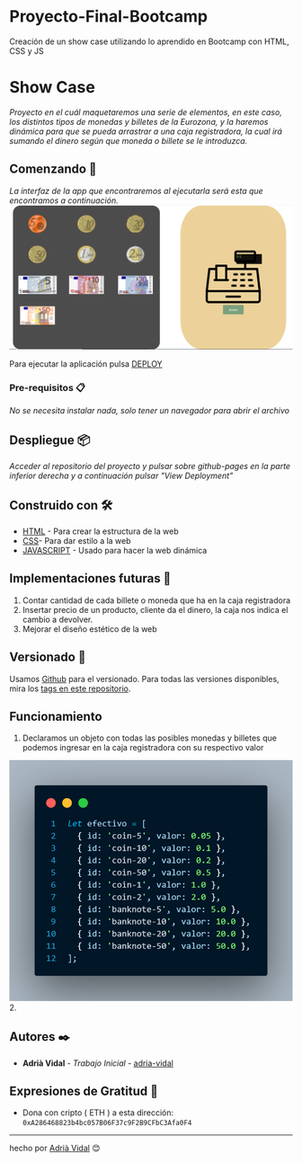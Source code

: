 # Proyecto-Final-Bootcamp

Creación de un show case utilizando lo aprendido en Bootcamp con HTML, CSS y JS

# Show Case

_Proyecto en el cuál maquetaremos una serie de elementos, en este caso, los distintos tipos de monedas y billetes de la Eurozona, y la haremos dinámica para que se pueda arrastrar a una caja registradora, la cual irá sumando el dinero según que moneda o billete se le introduzca._

## Comenzando 🚀

_La interfaz de la app que encontraremos al ejecutarla será esta que encontramos a continuación._
![cap](/img/pages.PNG)

Para ejecutar la aplicación pulsa [DEPLOY](https://github.com/adria-vidal)

### Pre-requisitos 📋

_No se necesita instalar nada, solo tener un navegador para abrir el archivo_

## Despliegue 📦

_Acceder al repositorio del proyecto y pulsar sobre github-pages en la parte inferior derecha y a continuación pulsar "View Deployment"_

## Construido con 🛠️

- [HTML](https://devdocs.io/html/) - Para crear la estructura de la web
- [CSS](https://devdocs.io/css/)- Para dar estilo a la web
- [JAVASCRIPT](https://devdocs.io/javascript/) - Usado para hacer la web dinámica

## Implementaciones futuras 📌

1. Contar cantidad de cada billete o moneda que ha en la caja registradora
2. Insertar precio de un producto, cliente da el dinero, la caja nos indica el cambio a devolver.
3. Mejorar el diseño estético de la web

## Versionado 📌

Usamos [Github](https://github.com/) para el versionado. Para todas las versiones disponibles, mira los [tags en este repositorio](https://github.com/adria-vidal/Proyecto-Final-Bootcamp).

## Funcionamiento

1. Declaramos un objeto con todas las posibles monedas y billetes que podemos ingresar en la caja registradora con su respectivo valor

![cap](/img/code-object.png) 2.

## Autores ✒️

- **Adrià Vidal** - _Trabajo Inicial_ - [adria-vidal](https://github.com/adria-vidal)

## Expresiones de Gratitud 🎁

- Dona con cripto ( ETH ) a esta dirección: `0xA286468823b4bc057B06F37c9F2B9CFbC3Afa0F4`

---

hecho por [Adrià Vidal](<(https://github.com/adria-vidal)>) 😊

